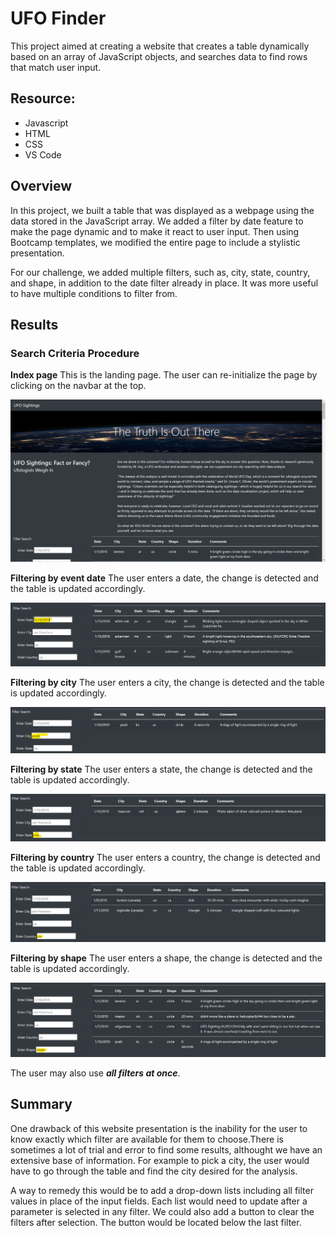# UFO Finder

This project aimed at creating a website that creates a table dynamically based on an array of JavaScript objects, and searches data to find rows that match user input.

## Resource:
- Javascript
- HTML
- CSS
- VS Code

## Overview
In this project, we built a table that was displayed as a webpage using the data stored in the JavaScript array. We added a filter by date feature to make the page dynamic and to make it react to user input. Then using Bootcamp templates, we modified the entire page to include a stylistic presentation.

For our challenge, we added multiple filters, such as, city, state, country, and shape, in addition to the date filter already in place. It was more useful to have multiple conditions to filter from. 

## Results

### Search Criteria Procedure
**Index page**
This is the landing page. The user can re-initialize the page by clicking on the navbar at the top.

![Landing Page](https://github.com/GloriaY007/UFOs/blob/main/Challenge/static/images/Main%20Page.png)

**Filtering by event date**
The user enters a date, the change is detected and the table is updated accordingly.

![Landing Page](https://github.com/GloriaY007/UFOs/blob/main/Challenge/static/images/Filter%20by%20Date.png)

**Filtering by city**
The user enters a city, the change is detected and the table is updated accordingly.

![City Filter](https://github.com/GloriaY007/UFOs/blob/main/Challenge/static/images/Filter%20by%20City.png)

**Filtering by state**
The user enters a state, the change is detected and the table is updated accordingly.

![State Filter](https://github.com/GloriaY007/UFOs/blob/main/Challenge/static/images/Filter%20by%20State.png)

**Filtering by country**
The user enters a country, the change is detected and the table is updated accordingly.

![Country Filter](https://github.com/GloriaY007/UFOs/blob/main/Challenge/static/images/Filter%20by%20Country.png)

**Filtering by shape**
The user enters a shape, the change is detected and the table is updated accordingly.

![Shape Filter](https://github.com/GloriaY007/UFOs/blob/main/Challenge/static/images/Filter%20by%20Shape.png)

The user may also use ***all filters at once***.

## Summary

One drawback of this website presentation is the inability for the user to know exactly which filter are available for them to choose.There is sometimes a lot of trial and error to find some results, althought we have an extensive base of information. For example to pick a city, the user would have to go through the table and find the city desired for the analysis.

A way to remedy this would be to add a drop-down lists including all filter values in place of the input fields. Each list would need to update after a parameter is selected in any filter. We could also add a button to clear the filters after selection. The button would be located below the last filter.


